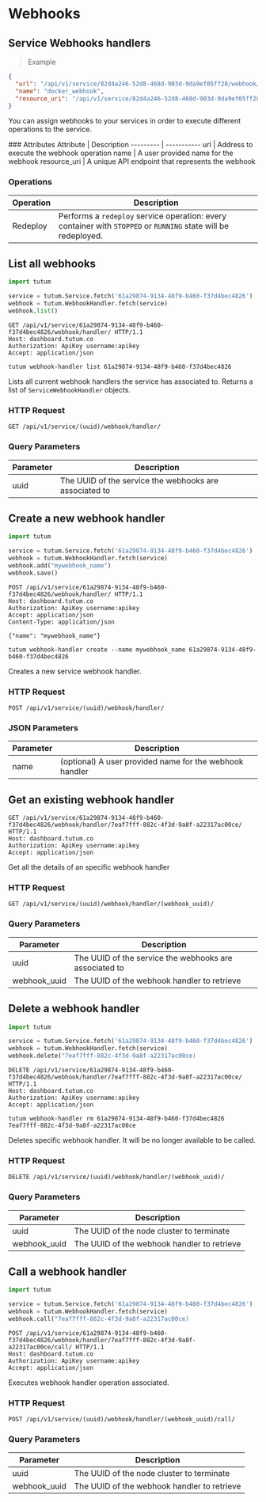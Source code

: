# Webhooks

## Service Webhooks handlers

> Example

```json
{
  "url": "/api/v1/service/82d4a246-52d8-468d-903d-9da9ef05ff28/webhook/handler/0224815a-c156-44e4-92d7-997c69354438/call/",
  "name": "docker_webhook",
  "resource_uri": "/api/v1/service/82d4a246-52d8-468d-903d-9da9ef05ff28/webhook/handler/0224815a-c156-44e4-92d7-997c69354438/"
}
```

You can assign webhooks to your services in order to execute different operations to the service.


### Attributes
Attribute | Description
--------- | -----------
url | Address to execute the webhook operation
name | A user provided name for the webhook 
resource_uri | A unique API endpoint that represents the webhook


### Operations 
Operation | Description
--------- | -----------
Redeploy | Performs a `redeploy` service operation: every container with `STOPPED` or `RUNNING` state will be redeployed.

## List all webhooks

```python
import tutum

service = tutum.Service.fetch('61a29874-9134-48f9-b460-f37d4bec4826')
webhook = tutum.WebhookHandler.fetch(service)
webhook.list()
```

```http
GET /api/v1/service/61a29874-9134-48f9-b460-f37d4bec4826/webhook/handler/ HTTP/1.1
Host: dashboard.tutum.co
Authorization: ApiKey username:apikey
Accept: application/json
```

```shell
tutum webhook-handler list 61a29874-9134-48f9-b460-f37d4bec4826
```

Lists all current webhook handlers the service has associated to. Returns a list of `ServiceWebhookHandler` objects.

### HTTP Request

`GET /api/v1/service/(uuid)/webhook/handler/`

### Query Parameters

Parameter | Description
--------- | ----------- 
uuid | The UUID of the service the webhooks are associated to  


## Create a new webhook handler

```python
import tutum

service = tutum.Service.fetch('61a29874-9134-48f9-b460-f37d4bec4826')
webhook = tutum.WebhookHandler.fetch(service)
webhook.add("mywebhook_name")
webhook.save()
```

```http
POST /api/v1/service/61a29874-9134-48f9-b460-f37d4bec4826/webhook/handler/ HTTP/1.1
Host: dashboard.tutum.co
Authorization: ApiKey username:apikey
Accept: application/json
Content-Type: application/json

{"name": "mywebhook_name"}
```

```shell
tutum webhook-handler create --name mywebhook_name 61a29874-9134-48f9-b460-f37d4bec4826
```

Creates a new service webhook handler.

### HTTP Request

`POST /api/v1/service/(uuid)/webhook/handler/`

### JSON Parameters

Parameter | Description
--------- | -----------
name | (optional) A user provided name for the webhook handler 

## Get an existing webhook handler


```http
GET /api/v1/service/61a29874-9134-48f9-b460-f37d4bec4826/webhook/handler/7eaf7fff-882c-4f3d-9a8f-a22317ac00ce/ HTTP/1.1
Host: dashboard.tutum.co
Authorization: ApiKey username:apikey
Accept: application/json
```

Get all the details of an specific webhook handler 

### HTTP Request

`GET /api/v1/service/(uuid)/webhook/handler/(webhook_uuid)/`

### Query Parameters

Parameter | Description
--------- | ----------- 
uuid | The UUID of the service the webhooks are associated to  
webhook_uuid | The UUID of the webhook handler to retrieve

## Delete a webhook handler

```python
import tutum

service = tutum.Service.fetch('61a29874-9134-48f9-b460-f37d4bec4826')
webhook = tutum.WebhookHandler.fetch(service)
webhook.delete("7eaf7fff-882c-4f3d-9a8f-a22317ac00ce)
```

```http
DELETE /api/v1/service/61a29874-9134-48f9-b460-f37d4bec4826/webhook/handler/7eaf7fff-882c-4f3d-9a8f-a22317ac00ce/ HTTP/1.1
Host: dashboard.tutum.co
Authorization: ApiKey username:apikey
Accept: application/json
```

```shell
tutum webhook-handler rm 61a29874-9134-48f9-b460-f37d4bec4826 7eaf7fff-882c-4f3d-9a8f-a22317ac00ce
```

Deletes specific webhook handler. It will be no longer available to be called.

### HTTP Request

`DELETE /api/v1/service/(uuid)/webhook/handler/(webhook_uuid)/`

### Query Parameters

Parameter | Description
--------- | ----------- 
uuid | The UUID of the node cluster to terminate
webhook_uuid | The UUID of the webhook handler to retrieve


## Call a webhook handler

```python
import tutum

service = tutum.Service.fetch('61a29874-9134-48f9-b460-f37d4bec4826')
webhook = tutum.WebhookHandler.fetch(service)
webhook.call("7eaf7fff-882c-4f3d-9a8f-a22317ac00ce)
```

```http
POST /api/v1/service/61a29874-9134-48f9-b460-f37d4bec4826/webhook/handler/7eaf7fff-882c-4f3d-9a8f-a22317ac00ce/call/ HTTP/1.1
Host: dashboard.tutum.co
Authorization: ApiKey username:apikey
Accept: application/json
```

Executes webhook handler operation associated.


### HTTP Request

`POST /api/v1/service/(uuid)/webhook/handler/(webhook_uuid)/call/`

### Query Parameters

Parameter | Description
--------- | ----------- 
uuid | The UUID of the node cluster to terminate
webhook_uuid | The UUID of the webhook handler to retrieve
